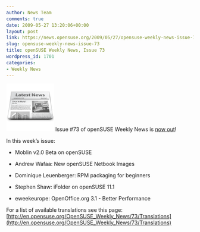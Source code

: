 ```yaml
---
author: News Team
comments: true
date: 2009-05-27 13:20:06+00:00
layout: post
link: https://news.opensuse.org/2009/05/27/opensuse-weekly-news-issue-73/
slug: opensuse-weekly-news-issue-73
title: openSUSE Weekly News, Issue 73
wordpress_id: 1701
categories:
- Weekly News
---
```


![news](/wp-content/uploads/2007/11/knewsticker.png) Issue #73 of openSUSE Weekly News is [now out](http://en.opensuse.org/OpenSUSE_Weekly_News/73)!  
  

In this week’s issue:
 

  *   Moblin v2.0 Beta on openSUSE 

  *   Andrew Wafaa: New openSUSE Netbook Images 

  *   Dominique Leuenberger: RPM packaging for beginners 

  *   Stephen Shaw: iFolder on openSUSE 11.1 

  *   eweekeurope: OpenOffice.org 3.1 - Better Performance 




For a list of available translations see this page:
[http://en.opensuse.org/OpenSUSE_Weekly_News/73/Translations](http://en.opensuse.org/OpenSUSE_Weekly_News/73/Translations)
